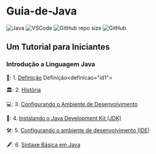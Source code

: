 # Guia-de-Java
![Java](https://img.shields.io/badge/Java-%23ED8B00.svg?style=for-the-badge&logo=openjdk&logoColor=white)
![VSCode](https://img.shields.io/badge/Made%20for-VSCode-1f425f.svg)
![GitHub repo size](https://img.shields.io/github/repo-size/deniseflora/Guia-de-Java)
![GitHub](https://img.shields.io/github/license/deniseflora/Guia-de-Java)

## Um Tutorial para Iniciantes

### Introdução a Linguagem Java

📖: 1. [Definição](#id1)
Definição<definicao="id1"></a>

🏛️: 2. [História](#id2)

💻: 3. [Configurando o Ambiente de Desenvolvimento](#id3)
 
🍵: 4. [Instalando o Java Development Kit (JDK)](#id4)
  
🛠️: 5. [Configurando o ambiente de desenvolvimento (IDE)](#id5)
   
🖋️: 6. [Sintaxe Básica em Java](id#6)






